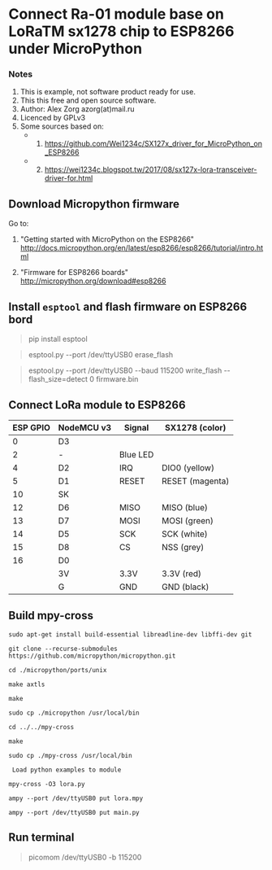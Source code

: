 Connect Ra-01 module base on LoRaTM sx1278 chip to ESP8266 under MicroPython
============================================================================

### Notes
1. This is example, not software product ready for use.
2. This this free and open source software.
3. Author: Alex Zorg azorg(at)mail.ru
4. Licenced by GPLv3
5. Some sources based on:
   * 1. https://github.com/Wei1234c/SX127x_driver_for_MicroPython_on_ESP8266
   * 2. https://wei1234c.blogspot.tw/2017/08/sx127x-lora-transceiver-driver-for.html

## Download Micropython firmware
Go to:

1. "Getting started with MicroPython on the ESP8266"
http://docs.micropython.org/en/latest/esp8266/esp8266/tutorial/intro.html

2. "Firmware for ESP8266 boards"
http://micropython.org/download#esp8266

## Install `esptool` and flash firmware on ESP8266 bord

> pip install esptool

> esptool.py --port /dev/ttyUSB0 erase_flash

> esptool.py --port /dev/ttyUSB0 --baud 115200 write_flash --flash_size=detect 0 firmware.bin

## Connect LoRa module to ESP8266

| ESP GPIO | NodeMCU v3 |   Signal    | SX1278 (color)  |
| -------- | ---------- | ----------- | --------------- |
|     0    |     D3     |             |                 |
|     2    |     -      |  Blue LED   |                 |
|     4    |     D2     |    IRQ      | DIO0  (yellow)  |
|     5    |     D1     |    RESET    | RESET (magenta) |
|    10    |     SK     |             |                 |
|    12    |     D6     |    MISO     | MISO  (blue)    |
|    13    |     D7     |    MOSI     | MOSI  (green)   |
|    14    |     D5     |    SCK      | SCK   (white)   |
|    15    |     D8     |    CS       | NSS   (grey)    |
|    16    |     D0     |             |                 |
|          |     3V     |    3.3V     | 3.3V  (red)     |
|          |     G      |    GND      | GND   (black)   |

## Build mpy-cross

```
sudo apt-get install build-essential libreadline-dev libffi-dev git

git clone --recurse-submodules https://github.com/micropython/micropython.git

cd ./micropython/ports/unix

make axtls

make

sudo cp ./micropython /usr/local/bin

cd ../../mpy-cross

make

sudo cp ./mpy-cross /usr/local/bin

 Load python examples to module

mpy-cross -O3 lora.py

ampy --port /dev/ttyUSB0 put lora.mpy

ampy --port /dev/ttyUSB0 put main.py
```

## Run terminal

> picomom /dev/ttyUSB0 -b 115200


